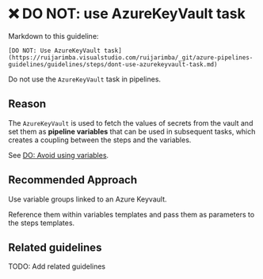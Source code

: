 # ❌ DO NOT: use AzureKeyVault task

Markdown to this guideline:

```plaintext
[DO NOT: Use AzureKeyVault task](https://ruijarimba.visualstudio.com/ruijarimba/_git/azure-pipelines-guidelines/guidelines/steps/dont-use-azurekeyvault-task.md)
```

Do not use the `AzureKeyVault` task in pipelines.

## Reason

The `AzureKeyVault` is used to fetch the values of secrets from the vault and
set them as **pipeline variables** that can be used in subsequent tasks, which
creates a coupling between the steps and the variables.

See [DO: Avoid using variables](../steps/avoid-variables.md).

## Recommended Approach

Use variable groups linked to an Azure Keyvault.

Reference them within
variables templates and pass them as parameters to the steps templates.

## Related guidelines

TODO: Add related guidelines